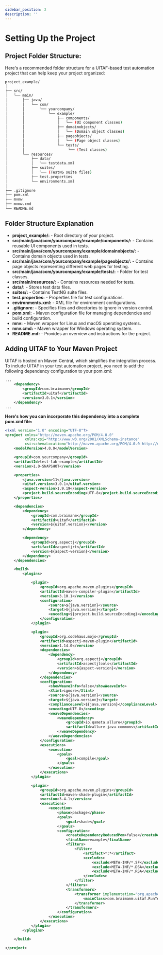 ```yaml
---
sidebar_position: 2
description: ''
---
```


# Setting Up the Project

## **Project Folder Structure:**

Here's a recommended folder structure for a UITAF-based test automation project that can help keep your project organized:

```bash title="Project Folder Structure"
project_example/
│
├── src/
│   └── main/
│       ├── java/
│       │   └── com/
│       │       └── yourcompany/
│       │           └── example/
│       │               ├── components/
│       │               │   └── (UI component classes)
│       │               ├── domainobjects/
│       │               │   └── (Domain object classes)
│       │               ├── pageobjects/
│       │               │   └── (Page object classes)
│       │               └── tests/              
│       │                    └── (Test classes)
│       └── resources/
│           ├── data/
│           │   └── testdata.xml
│           ├── suites/
│           │   └── (TestNG suite files)
│           ├── test.properties
│           └── environments.xml
│
├── .gitignore
├── pom.xml
├── mvnw
├── mvnw.cmd
└── README.md
```

## **Folder Structure Explanation**

- **project_example/:** - Root directory of your project.
- **src/main/java/com/yourcompany/example/components/:** - Contains reusable UI components used in tests.
- **src/main/java/com/yourcompany/example/domainobjects/:** - Contains domain objects used in tests.
- **src/main/java/com/yourcompany/example/pageobjects/:** - Contains page objects representing different web pages for testing.
- **src/main/java/com/yourcompany/example/tests/:** - Folder for test classes.
- **src/main/resources/:** - Contains resources needed for tests.
- **data/:** - Stores test data files.
- **suites/:** - Contains TestNG suite files.
- **test.properties:** - Properties file for test configurations.
- **environments.xml:** - XML file for environment configurations.
- **.gitignore:** - Specifies files and directories to ignore in version control.
- **pom.xml:** - Maven configuration file for managing dependencies and build configuration.
- **mnv:** - Maven wrapper for Linux and macOS operating systems.
- **mnv.cmd:** - Maven wrapper for Windows operating system.
- **README.md:** - Provides an overview and instructions for the project.

## Adding UITAF to Your Maven Project

UITAF is hosted on Maven Central, which simplifies the integration process. To include UITAF in your test automation project, you need to add the following dependency configuration to your pom.xml:

```xml title="pom.xml"
...
    <dependency>
        <groupId>com.braimanm</groupId>
        <artifactId>uitaf</artifactId>
        <version>3.0.1</version>
    </dependency>
...
```

**Here's how you can incorporate this dependency into a complete pom.xml file:**

```xml title="Complete pom.xml Example"
<?xml version="1.0" encoding="UTF-8"?>
<project xmlns="http://maven.apache.org/POM/4.0.0"
         xmlns:xsi="http://www.w3.org/2001/XMLSchema-instance"
         xsi:schemaLocation="http://maven.apache.org/POM/4.0.0 http://maven.apache.org/xsd/maven-4.0.0.xsd">
    <modelVersion>4.0.0</modelVersion>

    <groupId>com.yourcompany</groupId>
    <artifactId>test-lab-example</artifactId>
    <version>1.0-SNAPSHOT</version>

    <properties>
        <java.version>11</java.version>
        <uitaf.version>3.0.1</uitaf.version>
        <aspect-version>1.9.19</aspect-version>
        <project.build.sourceEncoding>UTF-8</project.build.sourceEncoding>
    </properties>

    <dependencies>
        <dependency>
            <groupId>com.braimanm</groupId>
            <artifactId>uitaf</artifactId>
            <version>${uitaf.version}</version>
        </dependency>

        <dependency>
            <groupId>org.aspectj</groupId>
            <artifactId>aspectjrt</artifactId>
            <version>${aspect-version}</version>
        </dependency>
    </dependencies>

    <build>
        <plugins>

            <plugin>
                <groupId>org.apache.maven.plugins</groupId>
                <artifactId>maven-compiler-plugin</artifactId>
                <version>3.10.1</version>
                <configuration>
                    <source>${java.version}</source>
                    <target>${java.version}</target>
                    <encoding>${project.build.sourceEncoding}</encoding>
                </configuration>
            </plugin>

            <plugin>
                <groupId>org.codehaus.mojo</groupId>
                <artifactId>aspectj-maven-plugin</artifactId>
                <version>1.14.0</version>
                <dependencies>
                    <dependency>
                        <groupId>org.aspectj</groupId>
                        <artifactId>aspectjtools</artifactId>
                        <version>${aspect-version}</version>
                    </dependency>
                </dependencies>
                <configuration>
                    <showWeaveInfo>false</showWeaveInfo>
                    <Xlint>ignore</Xlint>
                    <source>${java.version}</source>
                    <target>${java.version}</target>
                    <complianceLevel>${java.version}</complianceLevel>
                    <encoding>UTF-8</encoding>
                    <weaveDependencies>
                        <weaveDependency>
                            <groupId>io.qameta.allure</groupId>
                            <artifactId>allure-java-commons</artifactId>
                        </weaveDependency>
                    </weaveDependencies>
                </configuration>
                <executions>
                    <execution>
                        <goals>
                            <goal>compile</goal>
                        </goals>
                    </execution>
                </executions>
            </plugin>

            <plugin>
                <groupId>org.apache.maven.plugins</groupId>
                <artifactId>maven-shade-plugin</artifactId>
                <version>3.4.1</version>
                <executions>
                    <execution>
                        <phase>package</phase>
                        <goals>
                            <goal>shade</goal>
                        </goals>
                        <configuration>
                            <createDependencyReducedPom>false</createDependencyReducedPom>
                            <finalName>example</finalName>
                            <filters>
                                <filter>
                                    <artifact>*:*</artifact>
                                    <excludes>
                                        <exclude>META-INF/*.SF</exclude>
                                        <exclude>META-INF/*.DSA</exclude>
                                        <exclude>META-INF/*.RSA</exclude>
                                    </excludes>
                                </filter>
                            </filters>
                            <transformers>
                                <transformer implementation="org.apache.maven.plugins.shade.resource.ManifestResourceTransformer">
                                    <mainClass>com.braimanm.uitaf.RunTests</mainClass>
                                </transformer>
                            </transformers>
                        </configuration>
                    </execution>
                </executions>
            </plugin>
        </plugins>

    </build>

</project>

```
